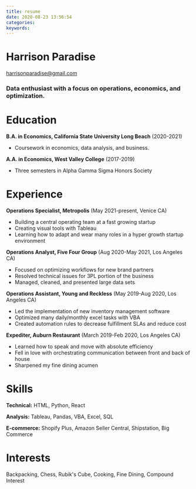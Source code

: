 ```yaml
---
title: resume
date: 2020-08-23 13:56:54
categories:
keywords:
---
```


# Harrison Paradise

harrisonparadise@gmail.com

### Data enthusiast with a focus on operations, economics, and optimization.

# Education

**B.A. in Economics, California State University Long Beach** (2020-2021)

- Coursework in economics, data analysis, and business.

**A.A. in Economics, West Valley College** (2017-2019)

- Three semesters in Alpha Gamma Sigma Honors Society

# Experience

**Operations Specialist, Metropolis** (May 2021-present, Venice CA)

- Building a central operating team at a fast growing startup
- Creating visual tools with Tableau
- Learning how to adapt and wear many roles in a hyper growth startup environment

**Operations Analyst, Five Four Group** (Aug 2020-May 2021, Los Angeles CA)

- Focused on optimizing workflows for new brand partners
- Resolved technical issues for 3PL portion of the business
- Managed, cleaned, and presented large data sets

**Operations Assistant, Young and Reckless** (May 2019-Aug 2020, Los Angeles CA)

- Led the implementation of new inventory management software
- Optimized many daily/monthly excel tasks with VBA
- Created automation rules to decrease fulfillment SLAs and reduce cost

**Expediter, Auburn Restaurant** (March 2019-Feb 2020, Los Angeles CA)

- Learned how to speak and move with absolute efficiency
- Fell in love with orchestrating communication between front and back of house
- Sharpened my fine dining acumen

# Skills

**Technical:** HTML, Python, React

**Analysis:** Tableau, Pandas, VBA, Excel, SQL

**E-commerce:** Shopify Plus, Amazon Seller Central, Shipstation, Big Commerce

# Interests

Backpacking, Chess, Rubik's Cube, Cooking, Fine Dining, Compound Interest
